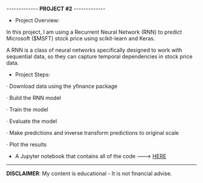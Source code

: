 ------------- **PROJECT #2** -------------

- Project Overview:

In this project, I am using a Recurrent Neural Network (RNN) to predict Microsoft ($MSFT) stock price using scikit-learn and Keras.

A RNN is a class of neural networks specifically designed to work with sequential data, so they can capture temporal dependencies in stock price data.

- Project Steps:

· Download data using the yfinance package

· Build the RNN model

· Train the model

· Evaluate the model

· Make predictions and inverse transform predictions to original scale

· Plot the results

- A Jupyter notebook that contains all of the code ---> [HERE](https://github.com/alfonsohdl/ahp/blob/main/rnn_msft_prediction.ipynb)
  
------------------------------------------------------------------------------------------------------------
 **DISCLAIMER**: My content is educational - It is not financial advise.
